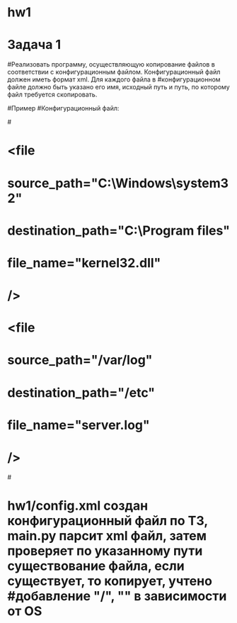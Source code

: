 # hw1
# Задача 1
#Реализовать программу, осуществляющую копирование файлов в соответствии с конфигурационным файлом. Конфигурационный файл должен иметь формат xml. Для каждого файла в #конфигурационном файле должно быть указано его имя, исходный путь и путь, по которому файл требуется скопировать.

#Пример
#Конфигурационный файл:

#<config>
#    <file
#            source_path="C:\Windows\system32"
#            destination_path="C:\Program files"
#            file_name="kernel32.dll"
#    />
#    <file
#            source_path="/var/log"
#            destination_path="/etc"
#            file_name="server.log"
#    />
#</config>
# hw1/config.xml создан конфигурационный файл по ТЗ, main.py парсит xml файл, затем проверяет по указанному пути существование файла, если существует, то копирует, учтено #добавление "/", "\" в зависимости от OS
